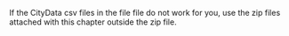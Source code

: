 If the CityData csv files in the file file do not work for you, use the zip files attached with this chapter outside the zip file.